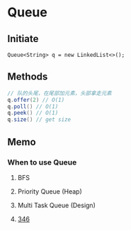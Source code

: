 # Queue
## Initiate
`Queue<String> q = new LinkedList<>();`
## Methods
```Java
// 队的头尾，在尾部加元素，头部拿走元素
q.offer(2) // O(1)
q.poll() // O(1)
q.peek() // O(1)
q.size() // get size
```

## Memo
### When to use Queue
1. BFS
2. Priority Queue (Heap)
3. Multi Task Queue (Design)


1. [346]()